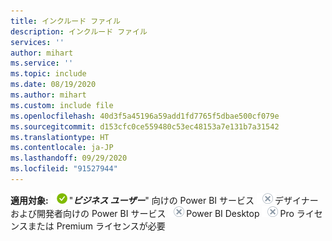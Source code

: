 ```yaml
---
title: インクルード ファイル
description: インクルード ファイル
services: ''
author: mihart
ms.service: ''
ms.topic: include
ms.date: 08/19/2020
ms.author: mihart
ms.custom: include file
ms.openlocfilehash: 40d3f5a45196a59add1fd7765f5dbae500cf079e
ms.sourcegitcommit: d153cfc0ce559480c53ec48153a7e131b7a31542
ms.translationtype: HT
ms.contentlocale: ja-JP
ms.lasthandoff: 09/29/2020
ms.locfileid: "91527944"
---
```

<Token>**適用対象:** ![適用対象: ](media/yes.png)"***ビジネス ユーザー***" 向けの Power BI サービス ![適用対象外: ](media/no.png)デザイナーおよび開発者向けの Power BI サービス ![適用対象外: ](media/no.png)Power BI Desktop ![適用対象外: ](media/no.png)Pro ライセンスまたは Premium ライセンスが必要   </Token>